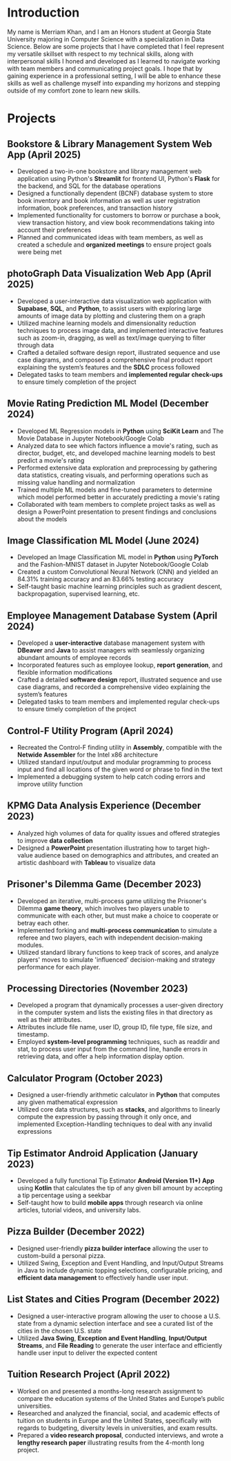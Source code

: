 # Introduction
My name is Merriam Khan, and I am an Honors student at Georgia State University majoring in Computer Science with a specialization in Data Science. Below are some projects that I have completed that I feel represent my versatile skillset with respect to my technical skills, along with interpersonal skills I honed and developed as I learned to navigate working with team members and communicating project goals. I hope that by gaining experience in a professional setting, I will be able to enhance these skills as well as challenge myself into expanding my horizons and stepping outside of my comfort zone to learn new skills.

# Projects

## Bookstore & Library Management System Web App (April 2025)
- Developed a two-in-one bookstore and library management web application using Python's **Streamlit** for frontend UI, Python's **Flask** for the backend, and SQL for the database operations
- Designed a functionally dependent (BCNF) database system to store book inventory and book information as well as user registration information, book preferences, and transaction history
- Implemented functionality for customers to borrow or purchase a book, view transaction history, and view book recommendations taking into account their preferences
- Planned and communicated ideas with team members, as well as created a schedule and **organized meetings** to ensure project goals were being met

## photoGraph Data Visualization Web App (April 2025)
- Developed a user-interactive data visualization web application with **Supabase**, **SQL**, and **Python**, to assist users with exploring large amounts of image data by plotting and clustering them on a graph
- Utilized machine learning models and dimensionality reduction techniques to process image data, and implemented interactive features such as zoom-in, dragging, as well as text/image querying to filter through data
- Crafted a detailed software design report, illustrated sequence and use case diagrams, and composed a comprehensive final product report explaining the system’s features and the **SDLC** process followed
- Delegated tasks to team members and **implemented regular check-ups** to ensure timely completion of the project

## Movie Rating Prediction ML Model (December 2024)
- Developed ML Regression models in **Python** using **SciKit Learn** and The Movie Database in Jupyter Notebook/Google Colab
- Analyzed data to see which factors influence a movie's rating, such as director, budget, etc, and developed machine learning models to best predict a movie's rating
- Performed extensive data exploration and preprocessing by gathering data statistics, creating visuals, and performing operations such as missing value handling and normalization
- Trained multiple ML models and fine-tuned parameters to determine which model performed better in accurately predicting a movie's rating
- Collaborated with team members to complete project tasks as well as design a PowerPoint presentation to present findings and conclusions about the models

## Image Classification ML Model (June 2024)
- Developed an Image Classification ML model in **Python** using **PyTorch** and the Fashion-MNIST dataset in Jupyter Notebook/Google Colab
- Created a custom Convolutional Neural Network (CNN) and yielded an 84.31% training accuracy and an 83.66% testing accuracy
- Self-taught basic machine learning principles such as gradient descent, backpropagation, supervised learning, etc.

## Employee Management Database System   (April 2024)
- Developed a **user-interactive** database management system with **DBeaver** and **Java** to assist managers with seamlessly organizing abundant amounts of employee records
- Incorporated features such as employee lookup, **report generation**, and flexible information modifications
- Crafted a detailed **software design** report, illustrated sequence and use case diagrams, and recorded a comprehensive video explaining the system’s features
- Delegated tasks to team members and implemented regular check-ups to ensure timely completion of the project

## Control-F Utility Program (April 2024)
- Recreated the Control-F finding utility in **Assembly**, compatible with the **Netwide Assembler** for the Intel x86 architecture
- Utilized standard input/output and modular programming to process input and find all locations of the given word or phrase to find in the text
- Implemented a debugging system to help catch coding errors and improve utility function

## KPMG Data Analysis Experience   (December 2023)
- Analyzed high volumes of data for quality issues and offered strategies to improve **data collection**
- Designed a **PowerPoint** presentation illustrating how to target high-value audience based on demographics and attributes, and created an artistic dashboard with **Tableau** to visualize data

## Prisoner's Dilemma Game   (December 2023)
- Developed an iterative, multi-process game utilizing the Prisoner's Dilemma **game theory**, which involves two players unable to communicate with each other, but must make a choice to cooperate or betray each other.
- Implemented forking and **multi-process communication** to simulate a referee and two players, each with independent decision-making modules.
- Utilized standard library functions to keep track of scores, and analyze players' moves to simulate 'influenced' decision-making and strategy performance for each player.

## Processing Directories    (November 2023)
- Developed a program that dynamically processes a user-given directory in the computer system and lists the existing files in that directory as well as their attributes.
- Attributes include file name, user ID, group ID, file type, file size, and timestamp.
- Employed **system-level programming** techniques, such as readdir and stat, to process user input from the command line, handle errors in retrieving data, and offer a help information display option.

## Calculator Program   (October 2023)
- Designed a user-friendly arithmetic calculator in **Python** that computes any given mathematical expression
- Utilized core data structures, such as **stacks**, and algorithms to linearly compute the expression by passing through it only once, and implemented Exception-Handling techniques to deal with any invalid expressions

## Tip Estimator Android Application (January 2023)
- Developed a fully functional Tip Estimator **Android (Version 11+) App** using **Kotlin** that calculates the tip of any given bill amount by accepting a tip percentage using a seekbar
- Self-taught how to build **mobile apps** through research via online articles, tutorial videos, and university labs.

## Pizza Builder   (December 2022)
- Designed user-friendly **pizza builder interface** allowing the user to custom-build a personal pizza.
- Utilized Swing, Exception and Event Handling, and Input/Output Streams in Java to include dynamic topping selections, configurable pricing, and **efficient data management** to effectively handle user input.

## List States and Cities Program (December 2022)
- Designed a user-interactive program allowing the user to choose a U.S. state from a dynamic selection interface and see a curated list of the cities in the chosen U.S. state
- Utilized **Java Swing**, **Exception and Event Handling**, **Input/Output Streams**, and **File Reading** to generate the user interface and efficiently handle user input to deliver the expected content

## Tuition Research Project (April 2022)
- Worked on and presented a months-long research assignment to compare the education systems of the United States and Europe’s public universities.
- Researched and analyzed the financial, social, and academic effects of tuition on students in Europe and the United States, specifically with regards to budgeting, diversity levels in universities, and exam results.
- Prepared a **video research proposal**, conducted interviews, and wrote a **lengthy research paper** illustrating results from the 4-month long project.



